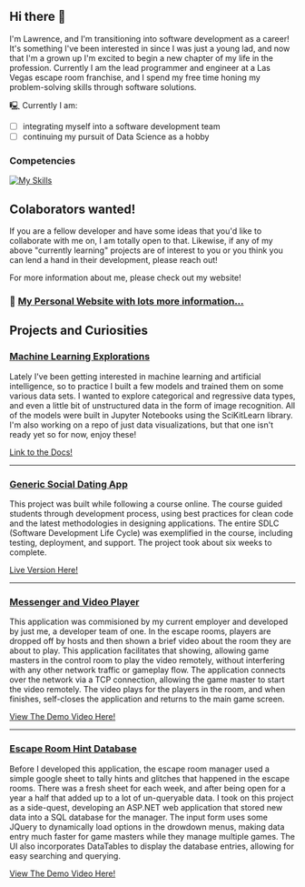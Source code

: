 ## Hi there 👋
<p>
  I'm Lawrence, and I'm transitioning into software development as a career! It's something I've been interested in since I was just a young lad, and now that I'm a grown up I'm excited to begin a new chapter of my life in the profession. Currently I am the lead programmer and engineer at a Las Vegas escape room franchise, and I spend my free time honing my problem-solving skills through software solutions. 
</p>
<p>
🖳 Currently I am:
</p>

 - [ ] integrating myself into a software development team
 - [ ] continuing my pursuit of Data Science as a hobby

### Competencies

[![My Skills](https://skillicons.dev/icons?i=cs,dotnet,git,py,anaconda,azure,html,css,visualstudio,ai,ps,pr)](https://artllj.com)



## Colaborators wanted!
<p>If you are a fellow developer and have some ideas that you'd like to collaborate with me on, I am totally open to that. Likewise, if any of my above "currently learning" projects are of interest to you or you think you can lend a hand in their development, please reach out!</p>

For more information about me, please check out my website!
<h3>
  🔗 <a href="https://artllj.com" target="_blank">My Personal Website with lots more information...</a>
</h3>

## Projects and Curiosities
### [Machine Learning Explorations](https://github.com/lorenarms/Machine_Learning)

<p>
Lately I've been getting interested in machine learning and artificial intelligence, so to practice I built a few models and trained them on some various data sets. I wanted to explore categorical and regressive data types, and even a little bit of unstructured data in the form of image recognition. All of the models were built in Jupyter Notebooks using the SciKitLearn library. I'm also working on a repo of just data visualizations, but that one isn't ready yet so for now, enjoy these!
</p>

[Link to the Docs!](https://github.com/lorenarms/Machine_Learning)

---

### [Generic Social Dating App](https://github.com/lorenarms/DatingApp2023)

<p>
  This project was built while following a course online. The course guided students through development process, using best practices for clean code and the latest methodologies in designing applications. The entire SDLC (Software Development Life Cycle) was exemplified in the course, including testing, deployment, and support. The project took about six weeks to complete. 
</p>

[Live Version Here!](https://datingapp-lorenarms.fly.dev)

---

### [Messenger and Video Player](https://github.com/lorenarms/PanIQVideoPlayer_V2)

<p>
This application was commisioned by my current employer and developed by just me, a developer team of one. In the escape rooms, players are dropped off by hosts and then shown a brief video about the room they are about to play. This application facilitates that showing, allowing game masters in the control room to play the video remotely, without interfering with any other network traffic or gameplay flow. The application connects over the network via a TCP connection, allowing the game master to start the video remotely. The video plays for the players in the room, and when finishes, self-closes the application and returns to the main game screen.
</p>

[View The Demo Video Here!](https://www.youtube.com/watch?v=Q7Q1f1BY-rs)

---

### [Escape Room Hint Database](https://github.com/lorenarms/PanIQ_HintDB)

<p>
Before I developed this application, the escape room manager used a simple google sheet to tally hints and glitches that happened in the escape rooms. There was a fresh sheet for each week, and after being open for a year a half that added up to a lot of un-queryable data. I took on this project as a side-quest, developing an ASP.NET web application that stored new data into a SQL database for the manager. The input form uses some JQuery to dynamically load options in the drowdown menus, making data entry much faster for game masters while they manage multiple games. The UI also incorporates DataTables to display the database entries, allowing for easy searching and querying. 
</p>

[View The Demo Video Here!](https://www.youtube.com/watch?v=eOAyYExhRh4)
